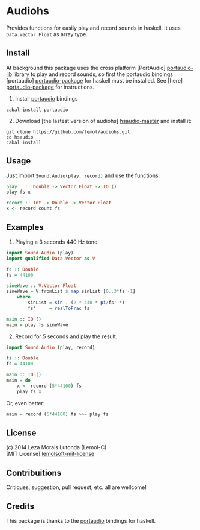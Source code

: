Audiohs
=======

Provides functions for easily play and record sounds in haskell. It uses `Data.Vector Float` as array type.

Install
-------

At background this package uses the cross platform [PortAudio] [portaudio-lib] library to play and record sounds, so first the portaudio bindings [portaudio] [portaudio-package] for haskell must be installed. See [here] [portaudio-package] for instructions.

1. Install [portaudio][portaudio-package] bindings

```shell
cabal install portaudio
```

2. Download [the lastest version of audiohs] [hsaudio-master] and install it:

```shell
git clone https://github.com/lemol/audiohs.git
cd hsaudio
cabal install
```

Usage
-----

Just import `Sound.Audio(play, record)` and use the functions:

```haskell
play   :: Double -> Vector Float -> IO ()
play fs x

record :: Int -> Double -> Vector Float
x <- record count fs
```

Examples
--------

1. Playing a 3 seconds 440 Hz tone.

```haskell
import Sound.Audio (play)
import qualified Data.Vector as V

fs :: Double
fs = 44100

sineWave :: V.Vector Float
sineWave = V.fromList $ map sinList [0..3*fs'-1]
	where
		sinList = sin . (2 * 440 * pi/fs' *)
		fs'     = realToFrac fs

main :: IO ()
main = play fs sineWave
```

2. Record for 5 seconds and play the result.

```haskell
import Sound.Audio (play, record)

fs :: Double
fs = 44100

main :: IO ()
main = do
	x <- record (5*44100) fs
	play fs x
```

Or, even better:

```haskell
main = record (5*44100) fs >>= play fs
```

License
-------
(c) 2014 Leza Morais Lutonda (Lemol-C)   
[MIT License] [lemolsoft-mit-license]

Contribuitions
--------------
Critiques, suggestion, pull request, etc. all are wellcome!

Credits
-------
This package is thanks to the [portaudio][portaudio-package] bindings for haskell.

[portaudio-lib]: http://portaudio.com/
[portaudio-package]: http://hackage.haskell.org/package/portaudio
[lemolsoft-mit-license]: http://lemolsoft.mit-license.org/
[hsaudio-master]: https://github.com/lemol/audiohs/archive/master.zip
